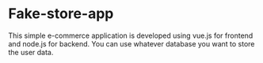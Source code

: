 # Fake-store-app
This simple e-commerce application is developed using vue.js for frontend and node.js for backend. You can use whatever database you want to store the user data.
